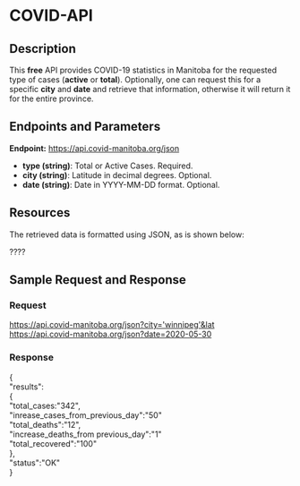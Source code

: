 # COVID-API

## Description

This **free** API provides COVID-19 statistics in Manitoba for the requested type of cases (**active** or **total**). Optionally, one can request this for a specific **city** and **date** and retrieve that information, otherwise it will return it for the entire province.

## Endpoints and Parameters
**Endpoint:** https://api.covid-manitoba.org/json

* **type (string)**: Total or Active Cases. Required.
* **city (string)**: Latitude in decimal degrees. Optional.
* **date (string)**: Date in YYYY-MM-DD format. Optional.

## Resources

The retrieved data is formatted using JSON, as is shown below:

????

## Sample Request and Response

### Request
https://api.covid-manitoba.org/json?city='winnipeg'&lat                             
https://api.covid-manitoba.org/json?date=2020-05-30

### Response
  {                       
      "results":                          
      {                                        
        "total_cases:"342",                                
        "inrease_cases_from_previous_day":"50"                      
        "total_deaths":"12",                      
        "increase_deaths_from previous_day":"1"                   
        "total_recovered":"100"                           
      },                           
       "status":"OK"                                      
    }                      
